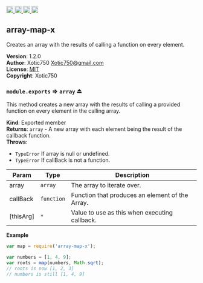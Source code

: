 <a href="https://travis-ci.org/Xotic750/array-map-x"
   title="Travis status">
<img
   src="https://travis-ci.org/Xotic750/array-map-x.svg?branch=master"
   alt="Travis status" height="18"/>
</a>
<a href="https://david-dm.org/Xotic750/array-map-x"
   title="Dependency status">
<img src="https://david-dm.org/Xotic750/array-map-x.svg"
   alt="Dependency status" height="18"/>
</a>
<a href="https://david-dm.org/Xotic750/array-map-x#info=devDependencies"
   title="devDependency status">
<img src="https://david-dm.org/Xotic750/array-map-x/dev-status.svg"
   alt="devDependency status" height="18"/>
</a>
<a href="https://badge.fury.io/js/array-map-x" title="npm version">
<img src="https://badge.fury.io/js/array-map-x.svg"
   alt="npm version" height="18"/>
</a>
<a name="module_array-map-x"></a>

## array-map-x
Creates an array with the results of calling a function on every element.

**Version**: 1.2.0  
**Author**: Xotic750 <Xotic750@gmail.com>  
**License**: [MIT](&lt;https://opensource.org/licenses/MIT&gt;)  
**Copyright**: Xotic750  
<a name="exp_module_array-map-x--module.exports"></a>

### `module.exports` ⇒ <code>array</code> ⏏
This method creates a new array with the results of calling a provided
function on every element in the calling array.

**Kind**: Exported member  
**Returns**: <code>array</code> - A new array with each element being the result of the
callback function.  
**Throws**:

- <code>TypeError</code> If array is null or undefined.
- <code>TypeError</code> If callBack is not a function.


| Param | Type | Description |
| --- | --- | --- |
| array | <code>array</code> | The array to iterate over. |
| callBack | <code>function</code> | Function that produces an element of the Array. |
| [thisArg] | <code>\*</code> | Value to use as this when executing callback. |

**Example**  
```js
var map = require('array-map-x');

var numbers = [1, 4, 9];
var roots = map(numbers, Math.sqrt);
// roots is now [1, 2, 3]
// numbers is still [1, 4, 9]
```
